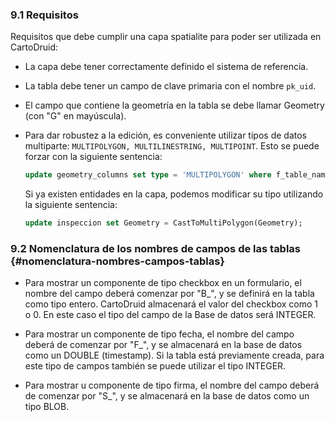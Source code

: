 ### 9.1 Requisitos

Requisitos que debe cumplir una capa spatialite para poder ser utilizada en CartoDruid:

* La capa debe tener correctamente definido el sistema de referencia.
* La tabla debe tener un campo de clave primaria con el nombre `pk_uid`.
* El campo que contiene la geometría en la tabla se debe llamar Geometry (con "G" en mayúscula).
* Para dar robustez a la edición, es conveniente utilizar tipos de datos multiparte: `MULTIPOLYGON, MULTILINESTRING, MULTIPOINT`. Esto se puede forzar con la siguiente sentencia:

    ```sql
    update geometry_columns set type = 'MULTIPOLYGON' where f_table_name = 'inspeccion'
    ```

    Si ya existen entidades en la capa, podemos modificar su tipo utilizando la siguiente sentencia:

    ```sql
    update inspeccion set Geometry = CastToMultiPolygon(Geometry);
    ```

### 9.2 Nomenclatura de los nombres de campos de las tablas {#nomenclatura-nombres-campos-tablas}

* Para mostrar un componente de tipo checkbox en un formulario, el nombre del campo deberá comenzar por "B_", y se definirá en la tabla como tipo entero. CartoDruid almacenará el valor del checkbox como 1 o 0. En este caso el tipo del campo de la Base de datos será INTEGER.

* Para mostrar un componente de tipo fecha, el nombre del campo deberá de comenzar por "F_", y se almacenará en la base de datos como un DOUBLE (timestamp). Si la tabla está previamente creada, para este tipo de campos también se puede utilizar el tipo INTEGER.

* Para mostrar u componente de tipo firma, el nombre del campo deberá de comenzar por "S_", y se almacenará en la base de datos como un tipo BLOB.